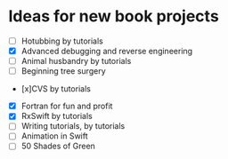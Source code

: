 # Ideas for new book projects

- [ ] Hotubbing by tutorials
- [x] Advanced debugging and reverse engineering
- [ ] Animal husbandry by tutorials
- [ ] Beginning tree surgery
- [x]CVS by tutorials
- [x] Fortran for fun and profit
- [x] RxSwift by tutorials
- [ ] Writing tutorials, by tutorials
- [ ] Animation in Swift
- [ ] 50 Shades of Green
